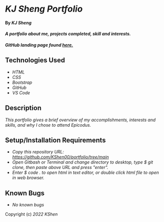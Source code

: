 # _KJ Sheng Portfolio_

#### By _**KJ Sheng**_

#### _A portfolio about me, projects completed, skill and interests._

#### _GitHub landing page found <a href="https://github.com/KShen00/portfolio/tree/gh-pages">here.</a>_

## Technologies Used

* _HTML_
* _CSS_
* _Bootstrap_
* _GitHub_
* _VS Code_

## Description

_This portfolio gives a brief overview of my accomplishments, interests and skills, and why I chose to attend Epicodus._

## Setup/Installation Requirements

* _Copy this repository URL: https://github.com/KShen00/portfolio/tree/main_
* _Open Gitbash or Terminal and change directory to desktop, type $ git clone, then paste above URL and press "enter"._
* _Enter $ code . to open html in text editor, or double click html file to open in web browser._

## Known Bugs

* _No known bugs_


Copyright (c) _2022_ _KShen_
